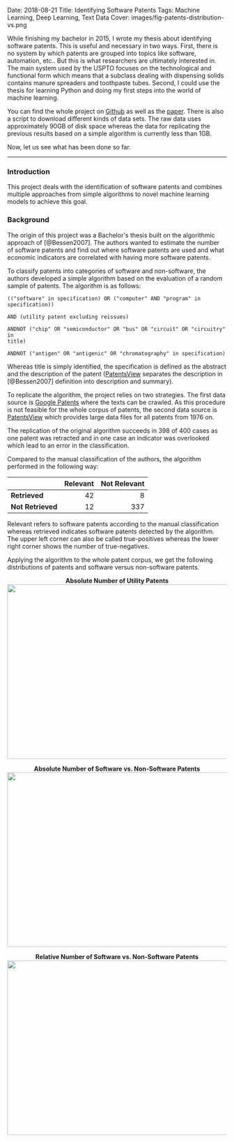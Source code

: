 Date: 2018-08-21
Title: Identifying Software Patents
Tags: Machine Learning, Deep Learning, Text Data
Cover: images/fig-patents-distribution-vs.png

While finishing my bachelor in 2015, I wrote my thesis about identifying
software patents. This is useful and necessary in two ways. First, there is no
system by which patents are grouped into topics like software, automation,
etc.. But this is what researchers are ultimately interested in. The main
system used by the USPTO focuses on the technological and functional form which
means that a subclass dealing with dispensing solids contains manure spreaders
and toothpaste tubes. Second, I could use the thesis for learning Python and
doing my first steps into the world of machine learning.

You can find the whole project on [Github][1] as well as the [paper][2]. There
is also a script to download different kinds of data sets. The raw data uses
approximately 90GB of disk space whereas the data for replicating the previous
results based on a simple algorithm is currently less than 1GB.

Now, let us see what has been done so far.

<!-- PELICAN_END_SUMMARY -->

---

### Introduction

This project deals with the identification of software patents and combines
multiple approaches from simple algorithms to novel machine learning models to
achieve this goal.


### Background

The origin of this project was a Bachelor's thesis built on the algorithmic
approach of [@Bessen2007]. The authors wanted to estimate the number of
software patents and find out where software patents are used and what economic
indicators are correlated with having more software patents.

To classify patents into categories of software and non-software, the authors
developed a simple algorithm based on the evaluation of a random sample of
patents. The algorithm is as follows:

    (("software" in specification) OR ("computer" AND "program" in
    specification))

    AND (utility patent excluding reissues)

    ANDNOT ("chip" OR "semiconductor" OR "bus" OR "circuit" OR "circuitry" in
    title)

    ANDNOT ("antigen" OR "antigenic" OR "chromatography" in specification)

Whereas title is simply identified, the specification is defined as the
abstract and the description of the patent ([PatentsView] separates the
description in [@Bessen2007] definition into description and summary).

To replicate the algorithm, the project relies on two strategies. The first
data source is [Google Patents] where the texts can be crawled. As this
procedure is not feasible for the whole corpus of patents, the second data
source is [PatentsView] which provides large data files for all patents from
1976 on.

The replication of the original algorithm succeeds in 398 of 400 cases as one
patent was retracted and in one case an indicator was overlooked which lead to
an error in the classification.

Compared to the manual classification of the authors, the algorithm performed
in the following way:


|                   | Relevant   | Not Relevant   |
| ---------------   | ---------: | -------------: |
| **Retrieved**     | 42         | 8              |
| **Not Retrieved** | 12         | 337            |

Relevant refers to software patents according to the manual classification
whereas retrieved indicates software patents detected by the algorithm. The
upper left corner can also be called true-positives whereas the lower right
corner shows the number of true-negatives.

Applying the algorithm to the whole patent corpus, we get the following
distributions of patents and software versus non-software patents.


<p align="center">
    <b>Absolute Number of Utility Patents</b><br>
    <img src="{static}/images/fig-patents-distribution.png"
    width="600" height="400">
</p>


<p align="center">
    <b>Absolute Number of Software vs. Non-Software Patents</b><br>
    <img src="{static}/images/fig-patents-distribution-vs.png"
    width="600" height="400">
</p>


<p align="center">
    <b>Relative Number of Software vs. Non-Software Patents</b><br>
    <img src="{static}/images/fig-patents-distribution-vs-shares.png"
    width="600" height="400">
</p>


[1]: https://github.com/tobiasraabe/software_patents
[2]: https://github.com/tobiasraabe/software_patents/blob/master/paper.pdf
[Google Patents]: https://patents.google.com
[PatentsView]: https://www.patentsview.org/web/